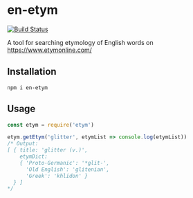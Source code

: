 # en-etym

[![Build Status](https://travis-ci.org/Kouchya/en-etym.svg?branch=master)](https://travis-ci.org/Kouchya/en-etym)

A tool for searching etymology of English words on https://www.etymonline.com/

## Installation

```
npm i en-etym
```

## Usage

```javascript
const etym = require('etym')

etym.getEtym('glitter', etymList => console.log(etymList))
/* Output:
[ { title: 'glitter (v.)',
    etymDict:
    { 'Proto-Germanic': '*glit-',
      'Old English': 'glitenian',
      'Greek': 'khlidon' }
  } ]
*/
```
